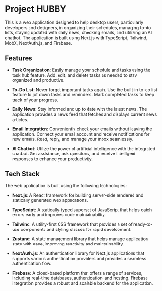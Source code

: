 # Project HUBBY

This is a web application designed to help desktop users, particularly developers and designers, in organizing their schedules, managing to-do lists, staying updated with daily news, checking emails, and utilizing an AI chatbot. The application is built using Next.js with TypeScript, Tailwind, MobX, NextAuth.js, and Firebase.

## Features

- **Task Organization**: Easily manage your schedule and tasks using the task hub feature. Add, edit, and delete tasks as needed to stay organized and productive.

- **To-Do List**: Never forget important tasks again. Use the built-in to-do list feature to jot down tasks and reminders. Mark completed tasks to keep track of your progress.

- **Daily News**: Stay informed and up to date with the latest news. The application provides a news feed that fetches and displays current news articles.

- **Email Integration**: Conveniently check your emails without leaving the application. Connect your email account and receive notifications for new emails. Read, reply, and manage your inbox seamlessly.

- **AI Chatbot**: Utilize the power of artificial intelligence with the integrated chatbot. Get assistance, ask questions, and receive intelligent responses to enhance your productivity.

## Tech Stack

The web application is built using the following technologies:

- **Next.js**: A React framework for building server-side rendered and statically generated web applications.

- **TypeScript**: A statically-typed superset of JavaScript that helps catch errors early and improves code maintainability.

- **Tailwind**: A utility-first CSS framework that provides a set of ready-to-use components and styling classes for rapid development.

- **Zustand**: A state management library that helps manage application state with ease, improving reactivity and maintainability.

- **NextAuth.js**: An authentication library for Next.js applications that supports various authentication providers and provides a seamless authentication flow.

- **Firebase**: A cloud-based platform that offers a range of services, including real-time databases, authentication, and hosting. Firebase integration provides a robust and scalable backend for the application.

